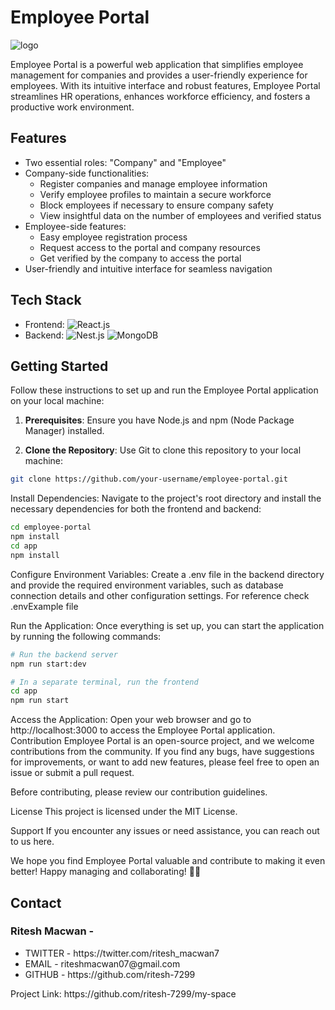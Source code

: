# Employee Portal

![logo](https://github.com/ritesh-7299/employee-portal/assets/99594669/76c398f6-a490-4804-86ab-c750bcf0a8f7)


Employee Portal is a powerful web application that simplifies employee management for companies and provides a user-friendly experience for employees. With its intuitive interface and robust features, Employee Portal streamlines HR operations, enhances workforce efficiency, and fosters a productive work environment.

## Features

- Two essential roles: "Company" and "Employee"
- Company-side functionalities:
  - Register companies and manage employee information
  - Verify employee profiles to maintain a secure workforce
  - Block employees if necessary to ensure company safety
  - View insightful data on the number of employees and verified status
- Employee-side features:
  - Easy employee registration process
  - Request access to the portal and company resources
  - Get verified by the company to access the portal
- User-friendly and intuitive interface for seamless navigation

## Tech Stack

- Frontend: ![React.js](https://img.shields.io/badge/Frontend-React.js-61DAFB?style=flat-square&logo=React&logoColor=white&labelColor=20232A)
- Backend: ![Nest.js](https://img.shields.io/badge/Backend-Nest.js-E0234E?style=flat-square&logo=NestJS&logoColor=white&labelColor=20232A) ![MongoDB](https://img.shields.io/badge/Database-MongoDB-47A248?style=flat-square&logo=MongoDB&logoColor=white&labelColor=20232A)

## Getting Started

Follow these instructions to set up and run the Employee Portal application on your local machine:

1. **Prerequisites**: Ensure you have Node.js and npm (Node Package Manager) installed.

2. **Clone the Repository**: Use Git to clone this repository to your local machine:

```bash
git clone https://github.com/your-username/employee-portal.git
```

Install Dependencies: Navigate to the project's root directory and install the necessary dependencies for both the frontend and backend:
```bash
cd employee-portal
npm install
cd app
npm install
```
Configure Environment Variables: Create a .env file in the backend directory and provide the required environment variables, such as database connection details and other configuration settings. For reference check .envExample file

Run the Application: Once everything is set up, you can start the application by running the following commands:

```bash
# Run the backend server
npm run start:dev

# In a separate terminal, run the frontend
cd app
npm run start
```
Access the Application: Open your web browser and go to http://localhost:3000 to access the Employee Portal application.
Contribution
Employee Portal is an open-source project, and we welcome contributions from the community. If you find any bugs, have suggestions for improvements, or want to add new features, please feel free to open an issue or submit a pull request.

Before contributing, please review our contribution guidelines.

License
This project is licensed under the MIT License.

Support
If you encounter any issues or need assistance, you can reach out to us here.

We hope you find Employee Portal valuable and contribute to making it even better! Happy managing and collaborating! 🚀🌟

<!-- CONTACT -->
## Contact

<h3>Ritesh Macwan - </h3>
<ul>
  <li>TWITTER - https://twitter.com/ritesh_macwan7</li>
  <li>EMAIL - riteshmacwan07@gmail.com</li>
  <li>GITHUB - https://github.com/ritesh-7299</li>
</ul>
Project Link: https://github.com/ritesh-7299/my-space
